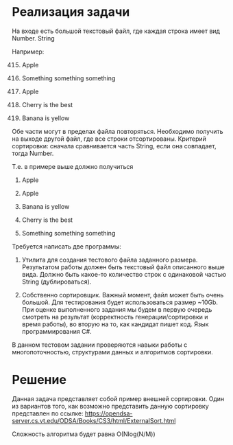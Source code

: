 # Реализация задачи
На входе есть большой текстовый файл, где каждая строка имеет вид Number. String

Например:

415. Apple

30432. Something something something

1. Apple

32. Cherry is the best

2. Banana is yellow

Обе части могут в пределах файла повторяться. Необходимо получить на выходе другой файл, где все строки отсортированы. Критерий сортировки: сначала сравнивается часть String, если она совпадает, тогда Number.

Т.е. в примере выше должно получиться

1. Apple

415. Apple

2. Banana is yellow

32. Cherry is the best

30432. Something something something

Требуется написать две программы:

1. Утилита для создания тестового файла заданного размера. Результатом работы должен быть текстовый файл описанного выше вида. Должно быть какое-то количество строк с одинаковой частью String (дублироваться).

2. Собственно сортировщик. Важный момент, файл может быть очень большой. Для тестирования будет использоваться размер ~10Gb. При оценке выполненного задания мы будем в первую очередь смотреть на результат (корректность генерации/сортировки и время работы), во вторую на то, как кандидат пишет код. Язык программирования C#.

В данном тестовом задании проверяются навыки работы с многопоточностью, структурами данных и алгоритмов сортировки.

# Решение

Данная задача представляет собой пример внешней сортировки. Один из вариантов того, как возможно представить данную сортировку представлен по ссылке: https://opendsa-server.cs.vt.edu/ODSA/Books/CS3/html/ExternalSort.html

Сложность алгоритма будет равна O(Nlog(N/M))


